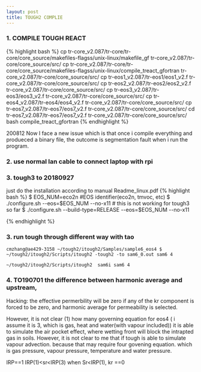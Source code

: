 ```yaml
---
layout: post
title: TOUGH2 COMPLIE
---
```


### 1. COMPILE TOUGH REACT
 {% highlight bash %}
 cp tr-core_v2.087/tr-core/tr-core/core_source/makefiles-flagss/unix-linux/makefile_gf tr-core_v2.087/tr-core/core_source/src/
 cp tr-core_v2.087/tr-core/tr-core/core_source/makefiles-flagss/unix-linux/compile_treact_gfortran tr-core_v2.087/tr-core/core_source/src/
 cp tr-eos1_v2.087/tr-eos1/eos1_v2.f tr-core_v2.087/tr-core/core_source/src/
 cp tr-eos2_v2.087/tr-eos2/eos2_v2.f tr-core_v2.087/tr-core/core_source/src/
 cp tr-eos3_v2.087/tr-eos3/eos3_v2.f tr-core_v2.087/tr-core/core_source/src/
 cp tr-eos4_v2.087/tr-eos4/eos4_v2.f tr-core_v2.087/tr-core/core_source/src/
 cp tr-eos7_v2.087/tr-eos7/eos7_v2.f tr-core_v2.087/tr-core/core_source/src/
 cd tr-eos7_v2.087/tr-eos7/eos7_v2.f tr-core_v2.087/tr-core/core_source/src/
 bash compile_treact_gfortran
 {% endhighlight %}
 
 
 200812 Now I face a new issue which is that once i compile everything and produeced a binary file, the outcome is segmentation fault when i run the program.
 
 

### 2. use normal lan cable to connect laptop with rpi


### 3. tough3   to 20180927
 just do the installation according to manual Readme_linux.pdf
 {% highlight bash %}
 $ EOS_NUM=eco2n #EOS identifier(eco2n, tmvoc, etc) 
 $ ./configure.sh --eos=$EOS_NUM --no-x11  # this is not working for tough3 so far
 $ ./configure.sh --build-type=RELEASE --eos=$EOS_NUM --no-x11 

 {% endhighlight %}

### 3. run tough through different way with tao

```
cmzhang@ae429-3158 ~/tough2/itough2/Samples/sample6_eos4 $ ~/tough2/itough2/Scripts/itough2 -tough2 -to sam6_0.out sam6 4

~/tough2/itough2/Scripts/itough2  sam6i sam6 4
```



### 4. TO190701 the difference between harmonic average and upstream, 

Hacking: the effective permerbility will be zero if any of the kr component is forced to be zero, and harmonic average for permeability is selected.

However, it is not clear (1) how many governing equation for eos4 ( i assume it is 3, which is gas, heat and water(with vapour included))
it is able to simulate the air pocket effect, where wetting front will block the intrapted gas in soils.
However, it is not clear to me that if tough is able to simulate vapour advection. because that may require four govening equation. which is gas pressure, vapour pressure, temperature and water pressure. 



IRP==1 IRP(1)<sr<IRP(3) 
when Sr<IRP(1), kr ==0



